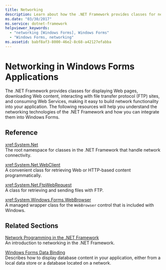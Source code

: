 ```yaml
---
title: Networking
description: Learn about how the .NET Framework provides classes for network functionality that can be built into Windows Forms applications.
ms.date: "03/30/2017"
ms.service: dotnet-framework
helpviewer_keywords: 
  - "networking [Windows Forms], Windows Forms"
  - "Windows Forms, networking"
ms.assetid: babf8af3-8000-46e2-8c68-a42127efabba
---
```

# Networking in Windows Forms Applications

The .NET Framework provides classes for displaying Web pages, downloading Web content, interacting with file transfer protocol (FTP) sites, and consuming Web Services, making it easy to build network functionality into your application. The following resources will help you understand the networking technologies of the .NET Framework and how you can integrate them into Windows Forms.  
  
## Reference  

 <xref:System.Net>  
 The root namespace for classes in the .NET Framework that handle network connectivity.  
  
 <xref:System.Net.WebClient>  
 A convenient class for retrieving Web or HTTP-based content programmatically.  
  
 <xref:System.Net.FtpWebRequest>  
 A class for retrieving and sending files with FTP.  
  
 <xref:System.Windows.Forms.WebBrowser>  
 A managed wrapper class for the `WebBrowser` control that is included with Windows.  
  
## Related Sections  

 [Network Programming in the .NET Framework](/dotnet/framework/network-programming/index)  
 An introduction to networking in the .NET Framework.  
  
 [Windows Forms Data Binding](../windows-forms-data-binding.md)  
 Describes how to display database content in your application, either from a local data store or a database located on a network.
